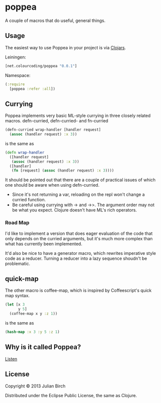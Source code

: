 # poppea

A couple of macros that do useful, general things.

## Usage

The easiest way to use Poppea in your project is via
[Clojars](http://clojars.org/net.colourcoding/poppea).

Leiningen:

```clj
[net.colourcoding/poppea "0.0.1"]
```

Namespace:

```clj
(:require
  [poppea :refer :all])
```

## Currying

Poppea implements very basic ML-style currying in three closely related macros.  defn-curried, defn-curried- and fn-curried


```clj
(defn-curried wrap-handler [handler request]
  (assoc (handler request) :x 3))
```

is the same as


```clj
(defn wrap-handler
  ([handler request]
   (assoc (handler request) :x 3))
  ([handler]
   (fn [request] (assoc (handler request) :x 3))))
```

It should be pointed out that there are a couple of practical issues of which one should be aware when using defn-curried.

 * Since it's not returning a var, reloading on the repl won't change a curried function.
 * Be careful using currying with -> and ->>.  The argument order may not be what you expect.  Clojure doesn't have ML's rich operators.

### Road Map

I'd like to implement a version that does eager evaluation of the code that only depends on the curried arguments, but it's much more complex than what has currently been implemented.

It'd also be nice to have a generator macro, which rewrites imperative style code as a reducer.  Turning a reducer into a lazy sequence shoudn't be problematic.

## quick-map

The other macro is coffee-map, which is inspired by Coffeescript's quick map syntax.


```clj
(let [x 3
      y 5]
  (coffee-map x y :z 1))
```

is the same as


```clj
(hash-map :x 3 :y 5 :z 1)
```

## Why is it called Poppea?

[Listen](http://www.youtube.com/watch?v=ijDi-2RADX0)

## License

Copyright © 2013 Julian Birch

Distributed under the Eclipse Public License, the same as Clojure.
